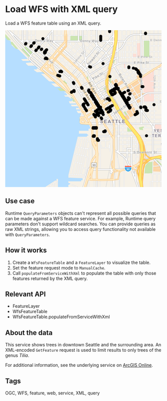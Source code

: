 # Load WFS with XML query

Load a WFS feature table using an XML query.

![](screenshot.png)

## Use case

Runtime `QueryParameters` objects can't represent all possible queries that can be made against a WFS feature service. For example, Runtime query parameters don't support wildcard searches. You can provide queries as raw XML strings, allowing you to access query functionality not available with `QueryParameters`.

## How it works

1. Create a `WfsFeatureTable` and a `FeatureLayer` to visualize the table.
2. Set the feature request mode to `ManualCache`.
3. Call `populateFromServiceWithXml` to populate the table with only those features returned by the XML query.

## Relevant API

* FeatureLayer
* WfsFeatureTable
* WfsFeatureTable.populateFromServiceWithXml

## About the data

This service shows trees in downtown Seattle and the surrounding area. An XML-encoded `GetFeature` request is used to limit results to only trees of the genus *Tilia*.

For additional information, see the underlying service on [ArcGIS Online](https://arcgisruntime.maps.arcgis.com/home/item.html?id=1b81d35c5b0942678140efc29bc25391).

## Tags

OGC, WFS, feature, web, service, XML, query
